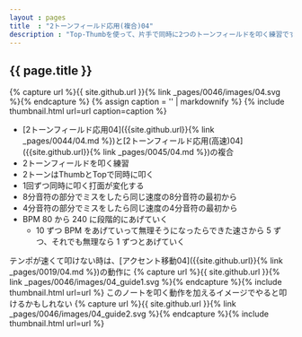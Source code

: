 ```yaml
---
layout : pages
title  : "2トーンフィールド応用(複合)04"
description : "Top-Thumbを使って、片手で同時に2つのトーンフィールドを叩く練習です。1回ずつ手が変わります。途中で8分になります。2つともきれいに鳴るように練習しましょう。"
---
```


## {{ page.title }}

{% capture url %}{{ site.github.url }}{% link _pages/0046/images/04.svg %}{% endcapture %}
{% assign caption = '' | markdownify %}
{% include thumbnail.html url=url caption=caption %}

* [2トーンフィールド応用04]({{site.github.url}}{% link _pages/0044/04.md %})と[2トーンフィールド応用(高速)04]({{site.github.url}}{% link _pages/0045/04.md %})の複合
* 2トーンフィールドを叩く練習
* 2トーンはThumbとTopで同時に叩く
* 1回ずつ同時に叩く打面が変化する
* 8分音符の部分でミスをしたら同じ速度の8分音符の最初から
* 4分音符の部分でミスをしたら同じ速度の4分音符の最初から
* BPM 80 から 240 に段階的にあげていく
  * 10 ずつ BPM をあげていって無理そうになったらできた速さから 5 ずつ、それでも無理なら 1 ずつとあげていく

テンポが速くて叩けない時は、[アクセント移動04]({{site.github.url}}{% link _pages/0019/04.md %})の動作に
{% capture url %}{{ site.github.url }}{% link _pages/0046/images/04_guide1.svg %}{% endcapture %}{% include thumbnail.html url=url %}
このノートを叩く動作を加えるイメージでやると叩けるかもしれない
{% capture url %}{{ site.github.url }}{% link _pages/0046/images/04_guide2.svg %}{% endcapture %}{% include thumbnail.html url=url %}
